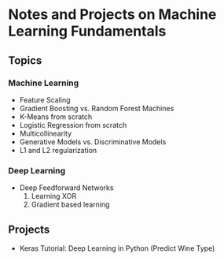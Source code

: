 # Notes and Projects on Machine Learning Fundamentals

## Topics
### Machine Learning
- Feature Scaling
- Gradient Boosting vs. Random Forest Machines
- K-Means from scratch
- Logistic Regression from scratch
- Multicollinearity
- Generative Models vs. Discriminative Models
- L1 and L2 regularization

### Deep Learning
- Deep Feedforward Networks
    1. Learning XOR
    2. Gradient based learning


## Projects
- Keras Tutorial: Deep Learning in Python (Predict Wine Type)
